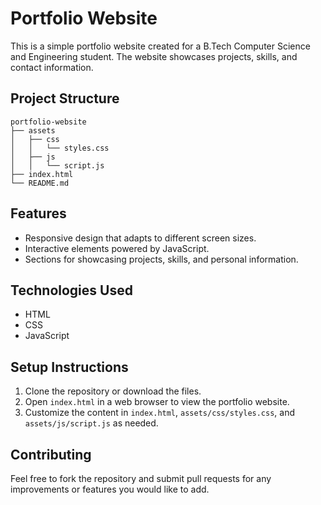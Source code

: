 # Portfolio Website

This is a simple portfolio website created for a B.Tech Computer Science and Engineering student. The website showcases projects, skills, and contact information.

## Project Structure

```
portfolio-website
├── assets
│   ├── css
│   │   └── styles.css
│   ├── js
│   │   └── script.js
├── index.html
└── README.md
```

## Features

- Responsive design that adapts to different screen sizes.
- Interactive elements powered by JavaScript.
- Sections for showcasing projects, skills, and personal information.

## Technologies Used

- HTML
- CSS
- JavaScript

## Setup Instructions

1. Clone the repository or download the files.
2. Open `index.html` in a web browser to view the portfolio website.
3. Customize the content in `index.html`, `assets/css/styles.css`, and `assets/js/script.js` as needed.

## Contributing

Feel free to fork the repository and submit pull requests for any improvements or features you would like to add.